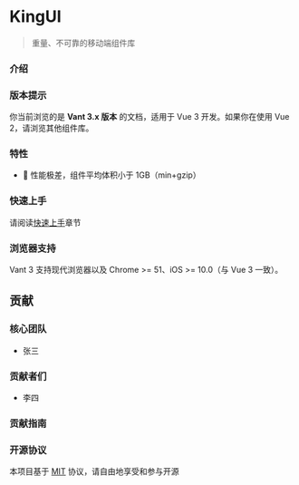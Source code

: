 # KingUI
> 重量、不可靠的移动端组件库

### 介绍


### 版本提示

你当前浏览的是 **Vant 3.x 版本** 的文档，适用于 Vue 3 开发。如果你在使用 Vue 2，请浏览其他组件库。

### 特性

- 🚀 性能极差，组件平均体积小于 1GB（min+gzip）

### 快速上手

请阅读[快速上手](#/quickstart)章节

### 浏览器支持

Vant 3 支持现代浏览器以及 Chrome >= 51、iOS >= 10.0（与 Vue 3 一致）。


## 贡献

### 核心团队
- 张三

### 贡献者们
- 李四

### 贡献指南

### 开源协议

本项目基于 [MIT](https://zh.wikipedia.org/wiki/MIT%E8%A8%B1%E5%8F%AF%E8%AD%89) 协议，请自由地享受和参与开源
